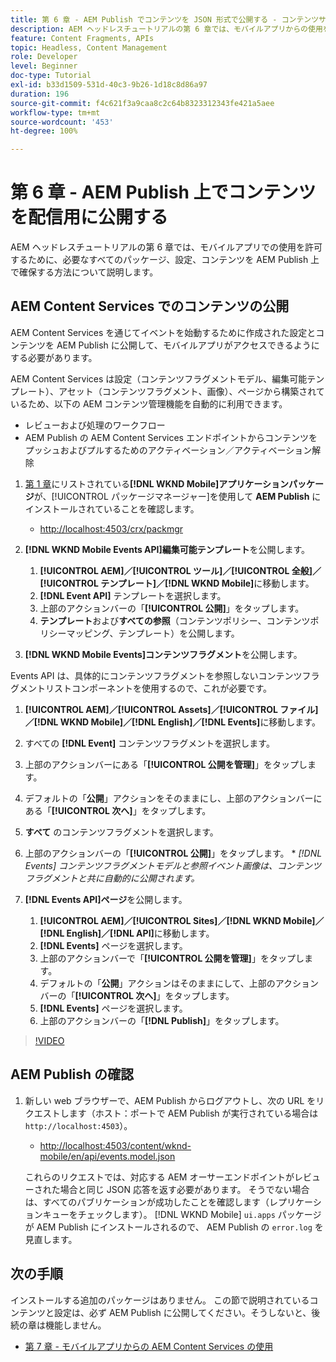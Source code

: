 ```yaml
---
title: 第 6 章 - AEM Publish でコンテンツを JSON 形式で公開する - コンテンツサービス
description: AEM ヘッドレスチュートリアルの第 6 章では、モバイルアプリからの使用を許可するために、必要なすべてのパッケージ、設定、コンテンツを AEM Publish 上で確保する方法について説明します。
feature: Content Fragments, APIs
topic: Headless, Content Management
role: Developer
level: Beginner
doc-type: Tutorial
exl-id: b33d1509-531d-40c3-9b26-1d18c8d86a97
duration: 196
source-git-commit: f4c621f3a9caa8c2c64b8323312343fe421a5aee
workflow-type: tm+mt
source-wordcount: '453'
ht-degree: 100%

---
```


# 第 6 章 - AEM Publish 上でコンテンツを配信用に公開する

AEM ヘッドレスチュートリアルの第 6 章では、モバイルアプリでの使用を許可するために、必要なすべてのパッケージ、設定、コンテンツを AEM Publish 上で確保する方法について説明します。

## AEM Content Services でのコンテンツの公開

AEM Content Services を通じてイベントを始動するために作成された設定とコンテンツを AEM Publish に公開して、モバイルアプリがアクセスできるようにする必要があります。

AEM Content Services は設定（コンテンツフラグメントモデル、編集可能テンプレート）、アセット（コンテンツフラグメント、画像）、ページから構築されているため、以下の AEM コンテンツ管理機能を自動的に利用できます。

* レビューおよび処理のワークフロー
* AEM Publish の AEM Content Services エンドポイントからコンテンツをプッシュおよびプルするためのアクティベーション／アクティベーション解除

1. [第 1 章](./chapter-1.md#wknd-mobile-application-packages)にリストされている&#x200B;**[!DNL WKND Mobile]アプリケーションパッケージ**&#x200B;が、[!UICONTROL パッケージマネージャー]を使用して **AEM Publish** にインストールされていることを確認します。
   * [http://localhost:4503/crx/packmgr](http://localhost:4503/crx/packmgr)

1. **[!DNL WKND Mobile Events API]編集可能テンプレート**&#x200B;を公開します。
   1. **[!UICONTROL AEM]／[!UICONTROL ツール]／[!UICONTROL 全般]／[!UICONTROL テンプレート]／[!DNL WKND Mobile]**&#x200B;に移動します。
   1. **[!DNL Event API]** テンプレートを選択します。
   1. 上部のアクションバーの「**[!UICONTROL 公開]**」をタップします。
   1. **テンプレート**&#x200B;および&#x200B;**すべての参照**（コンテンツポリシー、コンテンツポリシーマッピング、テンプレート）を公開します。

1.  **[!DNL WKND Mobile Events]コンテンツフラグメント**&#x200B;を公開します。

   Events API は、具体的にコンテンツフラグメントを参照しないコンテンツフラグメントリストコンポーネントを使用するので、これが必要です。

   1. **[!UICONTROL AEM]／[!UICONTROL Assets]／[!UICONTROL ファイル]／[!DNL WKND Mobile]／[!DNL English]／[!DNL Events]**&#x200B;に移動します。
   1. すべての **[!DNL Event]** コンテンツフラグメントを選択します。
   1. 上部のアクションバーにある「**[!UICONTROL 公開を管理]**」をタップします。 
   1. デフォルトの「**公開**」アクションをそのままにし、上部のアクションバーにある「**[!UICONTROL 次へ]**」をタップします。  
   1. **すべて** のコンテンツフラグメントを選択します。
   1.  上部のアクションバーの「**[!UICONTROL 公開]**」をタップします。
      * *[!DNL Events] コンテンツフラグメントモデルと参照イベント画像は、コンテンツフラグメントと共に自動的に公開されます。*

1. **[!DNL Events API]ページ**&#x200B;を公開します。
   1. **[!UICONTROL AEM]／[!UICONTROL Sites]／[!DNL WKND Mobile]／[!DNL English]／[!DNL API]**&#x200B;に移動します。
   1. **[!DNL Events]** ページを選択します。
   1. 上部のアクションバーで「**[!UICONTROL 公開を管理]**」をタップします。 
   1. デフォルトの「**公開**」アクションはそのままにして、上部のアクションバーの「**[!UICONTROL 次へ]**」をタップします。
   1. **[!DNL Events]** ページを選択します。 
   1. 上部のアクションバーの「**[!DNL Publish]**」をタップします。

>[!VIDEO](https://video.tv.adobe.com/v/28343?quality=12&learn=on)

## AEM Publish の確認

1. 新しい web ブラウザーで、AEM Publish からログアウトし、次の URL をリクエストします（ホスト：ポートで AEM Publish が実行されている場合は `http://localhost:4503`）。

   * [http://localhost:4503/content/wknd-mobile/en/api/events.model.json](http://localhost:4503/content/wknd-mobile/en/api/events.model.tidy.json)

   これらのリクエストでは、対応する AEM オーサーエンドポイントがレビューされた場合と同じ JSON 応答を返す必要があります。 そうでない場合は、すべてのパブリケーションが成功したことを確認します（レプリケーションキューをチェックします）。 [!DNL WKND Mobile] `ui.apps` パッケージが AEM Publish にインストールされるので、 AEM Publish の `error.log` を見直します。

## 次の手順

インストールする追加のパッケージはありません。 この節で説明されているコンテンツと設定は、必ず AEM Publish に公開してください。そうしないと、後続の章は機能しません。

* [第 7 章 - モバイルアプリからの AEM Content Services の使用](./chapter-7.md)
